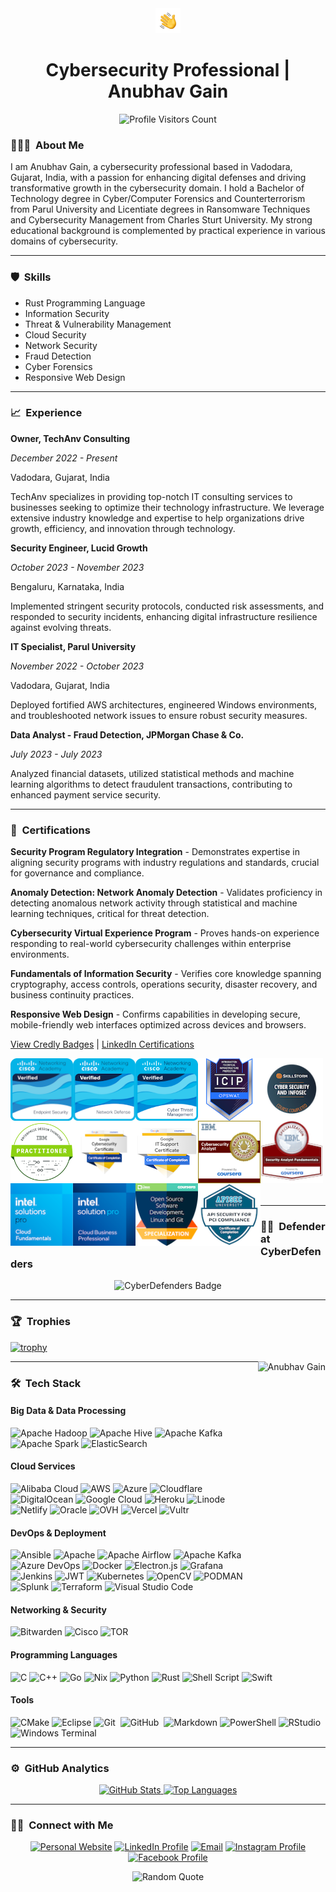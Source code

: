 <div align="center">
  <img alt="Anubhav Gain" src="./assets/Hand%20Wave.gif" width='40'/>
  <h1>Cybersecurity Professional | Anubhav Gain</h1>
</div>

<p align="center"> 
  <img src="https://profile-counter.glitch.me/mranv/count.svg" alt="Profile Visitors Count" />
</p>

### 👨🏻‍💻 &nbsp;About Me

I am Anubhav Gain, a cybersecurity professional based in Vadodara, Gujarat, India, with a passion for enhancing digital defenses and driving transformative growth in the cybersecurity domain. I hold a Bachelor of Technology degree in Cyber/Computer Forensics and Counterterrorism from Parul University and Licentiate degrees in Ransomware Techniques and Cybersecurity Management from Charles Sturt University. My strong educational background is complemented by practical experience in various domains of cybersecurity.

---

### 🛡️ &nbsp;Skills

- Rust Programming Language
- Information Security
- Threat & Vulnerability Management
- Cloud Security
- Network Security
- Fraud Detection
- Cyber Forensics
- Responsive Web Design

---

### 📈 &nbsp;Experience

**Owner, TechAnv Consulting**

_December 2022 - Present_

Vadodara, Gujarat, India

TechAnv specializes in providing top-notch IT consulting services to businesses seeking to optimize their technology infrastructure. We leverage extensive industry knowledge and expertise to help organizations drive growth, efficiency, and innovation through technology.

**Security Engineer, Lucid Growth**

_October 2023 - November 2023_

Bengaluru, Karnataka, India

Implemented stringent security protocols, conducted risk assessments, and responded to security incidents, enhancing digital infrastructure resilience against evolving threats.

**IT Specialist, Parul University**

_November 2022 - October 2023_

Vadodara, Gujarat, India

Deployed fortified AWS architectures, engineered Windows environments, and troubleshooted network issues to ensure robust security measures.

**Data Analyst - Fraud Detection, JPMorgan Chase & Co.**

_July 2023 - July 2023_

Analyzed financial datasets, utilized statistical methods and machine learning algorithms to detect fraudulent transactions, contributing to enhanced payment service security.

---

### 🏅 &nbsp;Certifications

**Security Program Regulatory Integration** - Demonstrates expertise in aligning security programs with industry regulations and standards, crucial for governance and compliance.

**Anomaly Detection: Network Anomaly Detection** - Validates proficiency in detecting anomalous network activity through statistical and machine learning techniques, critical for threat detection.

**Cybersecurity Virtual Experience Program** - Proves hands-on experience responding to real-world cybersecurity challenges within enterprise environments.

**Fundamentals of Information Security** - Verifies core knowledge spanning cryptography, access controls, operations security, disaster recovery, and business continuity practices.

**Responsive Web Design** - Confirms capabilities in developing secure, mobile-friendly web interfaces optimized across devices and browsers.

[View Credly Badges](https://www.credly.com/users/anubhavgain/badges) | [LinkedIn Certifications](https://www.linkedin.com/in/anubhavgain/details/certifications)

[<img align="left" width="100px" src="assets/certificates/endpoint-security.png"/>](https://www.credly.com/earner/earned/badge/8985bad1-afdb-4585-a5ae-55c8934e0691)

[<img align="left" width="100px" src="assets/certificates/network-defense.png"/>](https://www.credly.com/earner/earned/badge/76d416a9-8df6-42bd-9ce1-d45f62808f97)

[<img align="left" width="100px" src="assets/certificates/cyber-threat-management.png"/>](https://www.credly.com/earner/earned/badge/ddae222d-3448-46e1-8c92-770708a37ae9)

[<img align="left" width="100px" src="assets/certificates/opswat-introduction-to-critical-infrastructure-protection-icip.png"/>](https://www.credly.com/earner/earned/badge/bcfe3849-5490-4c6f-86b6-6e3a0e2970a2)

[<img align="left" width="100px" src="assets/certificates/cyber-security-and-infosec.png"/>](https://www.credly.com/earner/earned/badge/a8671f54-f749-4359-9a3c-70af45503545)

[<img align="left" width="100px" src="assets/certificates/enterprise-design-thinking-practitioner.png"/>](https://www.credly.com/earner/earned/badge/2f4a07b7-e07d-4454-a0b9-59d610e48c05)

[<img align="left" width="100px" src="assets/certificates/google-cybersecurity-certificate.png"/>](https://www.credly.com/earner/earned/badge/3970bfad-8620-4eab-89a2-54fc80532b5c)

[<img align="left" width="100px" src="assets/certificates/google-it-support-professional-certificate.1.png"/>](https://www.credly.com/earner/earned/badge/5c80926a-b4a4-4288-adbe-bf0289d68046)

[<img align="left" width="100px" src="assets/certificates/ibm-cybersecurity-analyst-professional-certificate.png"/>](https://www.credly.com/earner/earned/badge/f7339e66-931e-4233-b9f6-f4adc026d3b6)

[<img align="left" width="100px" src="assets/certificates/security-analyst-fundamentals-specialization.png"/>](https://www.credly.com/earner/earned/badge/7041f3dc-620c-4005-8963-2d5350ba6ce8)

[<img align="left" width="100px" src="assets/certificates/intel-cloud-fundamentals.png"/>](https://www.credly.com/earner/earned/badge/9ee45dbc-af3c-4dc3-8654-0cd8c2a4a6ce)

[<img align="left" width="100px" src="assets/certificates/intel-solution-pro-cloud-business-professional.png"/>](https://www.credly.com/earner/earned/badge/07b0fcb7-9cdc-46e8-abf7-420e9aabfcde)

[<img align="left" width="100px" src="assets/certificates/open-source-software-development-linux-and-git-specialization.png"/>](https://www.credly.com/earner/earned/badge/9d71c632-e793-4d71-8789-58402017445f)

[<img align="left" width="100px" src="assets/certificates/api-security-for-pci-compliance.png"/>](https://www.credly.com/earner/earned/badge/e589b8ac-0308-4e2b-9c63-8e742cd336ef)

<br/><br/><br/><br/><br/><br/><br/><br/><br/><br/><br/><br/><br/>

---

### 🥷🏻 &nbsp;Defender at CyberDefenders

<div align="center">
<img src="https://cyberdefenders-storage.s3.me-central-1.amazonaws.com/profile-badges/mranv.png" alt="CyberDefenders Badge" />
</div>

---

### 🏆 &nbsp;Trophies

[![trophy](https://github-profile-trophy.vercel.app/?username=mranv&theme=onedark)](https://github.com/mranv)

<div>
  <img alt="Anubhav Gain" src="https://randommeme-five.vercel.app/" align="right" style="height: 400px;"/>
</div>

---

### 🛠 &nbsp;Tech Stack

#### Big Data & Data Processing

![Apache Hadoop](https://img.shields.io/badge/Apache%20Hadoop-66CCFF?style=plastic&logo=apachehadoop&logoColor=black)
![Apache Hive](https://img.shields.io/badge/Apache%20Hive-FDEE21?style=plastic&logo=apachehive&logoColor=black)
![Apache Kafka](https://img.shields.io/badge/Apache%20Kafka-000?style=plastic&logo=apachekafka)
![Apache Spark](https://img.shields.io/badge/Apache%20Spark-FDEE21?style=plastic&logo=apachespark&logoColor=black)
![ElasticSearch](https://img.shields.io/badge/-ElasticSearch-005571?style=plastic&logo=elasticsearch)

#### Cloud Services

![Alibaba Cloud](https://img.shields.io/badge/AlibabaCloud-%23FF6701.svg?style=plastic&logo=alibabacloud&logoColor=white)
![AWS](https://img.shields.io/badge/AWS-%23FF9900.svg?style=plastic&logo=amazon-aws&logoColor=white)
![Azure](https://img.shields.io/badge/azure-%230072C6.svg?style=plastic&logo=microsoftazure&logoColor=white)
![Cloudflare](https://img.shields.io/badge/Cloudflare-F38020?style=plastic&logo=Cloudflare&logoColor=white)
![DigitalOcean](https://img.shields.io/badge/DigitalOcean-%230167ff.svg?style=plastic&logo=digitalOcean&logoColor=white)
![Google Cloud](https://img.shields.io/badge/GoogleCloud-%234285F4.svg?style=plastic&logo=google-cloud&logoColor=white)
![Heroku](https://img.shields.io/badge/heroku-%23430098.svg?style=plastic&logo=heroku&logoColor=white)
![Linode](https://img.shields.io/badge/linode-00A95C?style=plastic&logo=linode&logoColor=white)
![Netlify](https://img.shields.io/badge/netlify-%23000000.svg?style=plastic&logo=netlify&logoColor=%2300C7B7)
![Oracle](https://img.shields.io/badge/Oracle-F80000?style=plastic&logo=oracle&logoColor=white)
![OVH](https://img.shields.io/badge/ovh-%23123F6D.svg?style=plastic&logo=ovh&logoColor=%23123F6D)
![Vercel](https://img.shields.io/badge/vercel-%23000000.svg?style=plastic&logo=vercel&logoColor=white)
![Vultr](https://img.shields.io/badge/Vultr-007BFC.svg?style=plastic&logo=vultr)

#### DevOps & Deployment

![Ansible](https://img.shields.io/badge/ansible-%231A1918.svg?style=plastic&logo=ansible&logoColor=white)
![Apache](https://img.shields.io/badge/apache-%23D42029.svg?style=plastic&logo=apache&logoColor=white)
![Apache Airflow](https://img.shields.io/badge/Apache%20Airflow-017CEE?style=plastic&logo=Apache%20Airflow&logoColor=white)
![Apache Kafka](https://img.shields.io/badge/apachekafka-231F20.svg?style=plastic&logo=apachekafka&logoColor=white&color=%23231F20)
![Azure DevOps](https://img.shields.io/badge/azuredevops-0078D7.svg?style=plastic&logo=azuredevops&logoColor=white&color=%230078D7)
![Docker](https://img.shields.io/badge/docker-%230db7ed.svg?style=plastic&logo=docker&logoColor=white)
![Electron.js](https://img.shields.io/badge/Electron-191970?style=plastic&logo=Electron&logoColor=white)
![Grafana](https://img.shields.io/badge/grafana-F46800.svg?style=plastic&logo=grafana&logoColor=white&color=%23F46800)
![Jenkins](https://img.shields.io/badge/jenkins-%232C5263.svg?style=plastic&logo=jenkins&logoColor=white)
![JWT](https://img.shields.io/badge/JWT-black?style=plastic&logo=JSON%20web%20tokens)
![Kubernetes](https://img.shields.io/badge/kubernetes-%23326ce5.svg?style=plastic&logo=kubernetes&logoColor=white)
![OpenCV](https://img.shields.io/badge/opencv-%23white.svg?style=plastic&logo=opencv&logoColor=white)
![PODMAN](https://img.shields.io/badge/podman-892CA0.svg?style=plastic&logo=podman&logoColor=white)
![Splunk](https://img.shields.io/badge/splunk-000000.svg?style=plastic&logo=splunk&color=%23000000)
![Terraform](https://img.shields.io/badge/terraform-%235835CC.svg?style=plastic&logo=terraform&logoColor=white)
![Visual Studio Code](https://img.shields.io/badge/-Visual%20Studio%20Code-05122A?style=flat&logo=visual-studio-code&logoColor=007ACC)&nbsp;

#### Networking & Security

![Bitwarden](https://img.shields.io/badge/bitwarden-%23175DDC.svg?style=plastic&logo=bitwarden&logoColor=white)
![Cisco](https://img.shields.io/badge/cisco-%23049fd9.svg?style=plastic&logo=cisco&logoColor=black)
![TOR](https://img.shields.io/badge/tor-%237E4798.svg?style=plastic&logo=tor-project&logoColor=white)

#### Programming Languages

![C](https://img.shields.io/badge/C-A8B9CC?logo=c&logoColor=black&style=plastic)
![C++](https://img.shields.io/badge/C++-00599C?logo=cplusplus&logoColor=white&style=plastic)
![Go](https://img.shields.io/badge/Go-00ADD8?logo=go&logoColor=white&style=plastic)
![Nix](https://img.shields.io/badge/NIX-5277C3.svg?style=plastic&logo=NixOS&logoColor=white)
![Python](https://img.shields.io/badge/python-3670A0?style=plastic&logo=python&logoColor=ffdd54)
![Rust](https://img.shields.io/badge/rust-%23000000.svg?style=plastic&logo=rust&logoColor=white)
![Shell Script](https://img.shields.io/badge/shell_script-%23121011.svg?style=plastic&logo=gnu-bash&logoColor=white)
![Swift](https://img.shields.io/badge/Swift-FA7343?logo=swift&logoColor=white&style=plastic)

#### Tools

![CMake](https://img.shields.io/badge/CMake-%23008FBA.svg?style=plastic&logo=cmake&logoColor=white)
![Eclipse](https://img.shields.io/badge/-Eclipse-05122A?style=flat&logo=eclipse-ide&logoColor=2C2255)
![Git](https://img.shields.io/badge/-Git-05122A?style=flat&logo=git)&nbsp;
![GitHub](https://img.shields.io/badge/-GitHub-05122A?style=flat&logo=github)&nbsp;
![Markdown](https://img.shields.io/badge/markdown-%23000000.svg?style=plastic&logo=markdown&logoColor=white)
![PowerShell](https://img.shields.io/badge/PowerShell-%235391FE.svg?style=plastic&logo=powershell&logoColor=white)
![RStudio](https://img.shields.io/badge/-RStudio-05122A?style=flat&logo=rstudio)&nbsp;
![Windows Terminal](https://img.shields.io/badge/Windows%20Terminal-%234D4D4D.svg?style=plastic&logo=windows-terminal&logoColor=white)

---

### ⚙️ &nbsp;GitHub Analytics

<p align="center">
<a href="https://github.com/mranv">
  <img src="https://github-readme-stats-eight-theta.vercel.app/api?username=mranv&show_icons=true&theme=algolia&include_all_commits=true&count_private=true" alt="GitHub Stats"/>
  <img src="https://github-readme-stats-eight-theta.vercel.app/api/top-langs/?username=mranv&layout=compact&langs_count=8&theme=algolia" alt="Top Languages"/>
</a>
</p>

---

### 🤝🏻 &nbsp;Connect with Me

<p align="center">
<a href="https://www.techanv.com"><img src="https://img.shields.io/badge/-techanv.com-3423A6?style=flat&logo=Google-Chrome&logoColor=white" alt="Personal Website"/></a>
<a href="https://linkedin.com/in/anubhavgain"><img src="https://img.shields.io/badge/-Anubhav%20Gain-0077B5?style=flat&logo=Linkedin&logoColor=white" alt="LinkedIn Profile"/></a>
<a href="mailto:iamanubhavgain@gmail.com"><img src="https://img.shields.io/badge/-iamanubhavgain@gmail.com-D14836?style=flat&logo=Gmail&logoColor=white" alt="Email"/></a>
<a href="https://instagram.com/anubhavgain"><img src="https://img.shields.io/badge/-@anubhavgain-E4405F?style=flat&logo=Instagram&logoColor=white" alt="Instagram Profile"/></a>
<a href="https://www.facebook.com/mr.anv.1"><img src="https://img.shields.io/badge/-@Anubhav-1877F2?style=flat&logo=Facebook&logoColor=white" alt="Facebook Profile"/></a>
</p>

<div align="center">
<img src="https://quotes-github-readme.vercel.app/api?type=horizontal&theme=gruvbox" alt="Random Quote"/>
</div>
